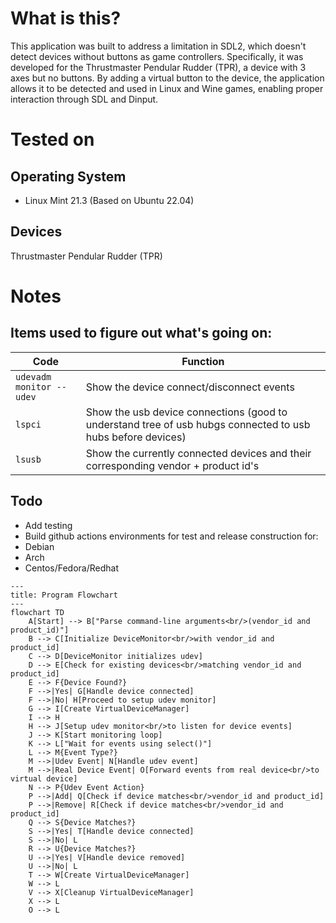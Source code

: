 # What is this?

This application was built to address a limitation in SDL2, which doesn't detect devices without buttons as game controllers. Specifically, it was developed for the Thrustmaster Pendular Rudder (TPR), a device with 3 axes but no buttons. By adding a virtual button to the device, the application allows it to be detected and used in Linux and Wine games, enabling proper interaction through SDL and Dinput.

# Tested on

## Operating System

* Linux Mint 21.3 (Based on Ubuntu 22.04)

## Devices
Thrustmaster Pendular Rudder (TPR)

# Notes

## Items used to figure out what's going on:

| Code | Function |
| --- | --- |
| ```udevadm monitor --udev``` | Show the device connect/disconnect events |
| ```lspci``` | Show the usb device connections (good to understand tree of usb hubgs connected to usb hubs before devices) |
| ```lsusb``` | Show the currently connected devices and their corresponding vendor + product id's |

## Todo

* Add testing
* Build github actions environments for test and release construction for:
 * Debian
 * Arch
 * Centos/Fedora/Redhat


```mermaid
---
title: Program Flowchart
---
flowchart TD
    A[Start] --> B["Parse command-line arguments<br/>(vendor_id and product_id)"]
    B --> C[Initialize DeviceMonitor<br/>with vendor_id and product_id]
    C --> D[DeviceMonitor initializes udev]
    D --> E[Check for existing devices<br/>matching vendor_id and product_id]
    E --> F{Device Found?}
    F -->|Yes| G[Handle device connected]
    F -->|No| H[Proceed to setup udev monitor]
    G --> I[Create VirtualDeviceManager]
    I --> H
    H --> J[Setup udev monitor<br/>to listen for device events]
    J --> K[Start monitoring loop]
    K --> L["Wait for events using select()"]
    L --> M{Event Type?}
    M -->|Udev Event| N[Handle udev event]
    M -->|Real Device Event| O[Forward events from real device<br/>to virtual device]
    N --> P{Udev Event Action}
    P -->|Add| Q[Check if device matches<br/>vendor_id and product_id]
    P -->|Remove| R[Check if device matches<br/>vendor_id and product_id]
    Q --> S{Device Matches?}
    S -->|Yes| T[Handle device connected]
    S -->|No| L
    R --> U{Device Matches?}
    U -->|Yes| V[Handle device removed]
    U -->|No| L
    T --> W[Create VirtualDeviceManager]
    W --> L
    V --> X[Cleanup VirtualDeviceManager]
    X --> L
    O --> L

```
